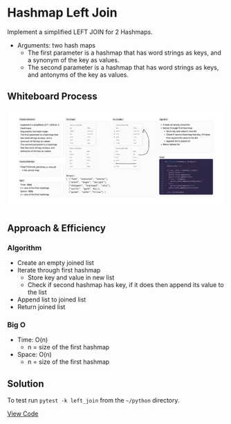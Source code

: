 # Hashmap Left Join
<!-- Description of the challenge -->
Implement a simplified LEFT JOIN for 2 Hashmaps.

- Arguments: two hash maps
  - The first parameter is a hashmap that has word strings as keys, and a synonym of the key as values.
  - The second parameter is a hashmap that has word strings as keys, and antonyms of the key as values.

## Whiteboard Process
<!-- Embedded whiteboard image -->
![hashmap left join whiteboard](./hashmap-left-join-whiteboard.png)

## Approach & Efficiency
<!-- What approach did you take? Why? What is the Big O space/time for this approach? -->
### Algorithm

- Create an empty joined list
- Iterate through first hashmap
  - Store key and value in new list
  - Check if second hashmap has key, if it does then append its value to the list
- Append list to joined list
- Return joined list

### Big O

- Time:  O(n)
  - n = size of the first hashmap
- Space:  O(n)
  - n = size of the first hashmap

## Solution
<!-- Show how to run your code, and examples of it in action -->
To test run `pytest -k left_join` from the `~/python` directory.

[View Code](../../code_challenges/hashtable_left_join.py)
